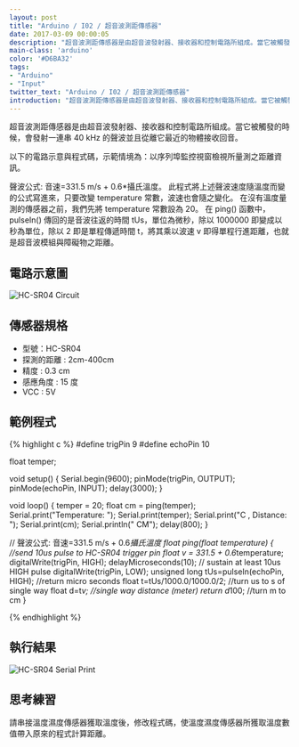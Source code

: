 ```yaml
---
layout: post
title: "Arduino / I02 / 超音波測距傳感器"
date: 2017-03-09 00:00:05
description: "超音波測距傳感器是由超音波發射器、接收器和控制電路所組成。當它被觸發的時候，會發射一連串 40 kHz 的聲波並且從離它最近的物體接收回音。"
main-class: 'arduino'
color: '#D6BA32'
tags:
- "Arduino"
- "Input"
twitter_text: "Arduino / I02 / 超音波測距傳感器"
introduction: "超音波測距傳感器是由超音波發射器、接收器和控制電路所組成。當它被觸發的時候，會發射一連串 40 kHz 的聲波並且從離它最近的物體接收回音。"
---
```


超音波測距傳感器是由超音波發射器、接收器和控制電路所組成。當它被觸發的時候，會發射一連串 40 kHz 的聲波並且從離它最近的物體接收回音。

以下的電路示意與程式碼，示範情境為：以序列埠監控視窗檢視所量測之距離資訊。

聲波公式: 音速=331.5 m/s + 0.6*攝氏溫度。
此程式將上述聲波速度隨溫度而變的公式寫進來，只要改變 temperature 常數，波速也會隨之變化。
在沒有溫度量測的傳感器之前，我們先將 temperature 常數設為 20。
在 ping() 函數中，pulseIn() 傳回的是音波往返的時間 tUs，單位為微秒，除以 1000000 即變成以秒為單位，除以 2 即是單程傳遞時間 t，將其乘以波速 v 即得單程行進距離，也就是超音波模組與障礙物之距離。

## 電路示意圖

![HC-SR04 Circuit](/freakhq/assets/img/posts/I02-1.png)

## 傳感器規格
* 型號：HC-SR04
* 探測的距離 : 2cm-400cm
* 精度 : 0.3 cm
* 感應角度 : 15 度
* VCC : 5V

## 範例程式

{% highlight c %}
#define trigPin 9
#define echoPin 10

float temper;

void setup() {
  Serial.begin(9600);
  pinMode(trigPin, OUTPUT);
  pinMode(echoPin, INPUT);
  delay(3000);
}

void loop() {
  temper = 20;
  float cm = ping(temper);
  Serial.print("Temperature: ");
  Serial.print(temper);
  Serial.print("C , Distance: ");
  Serial.print(cm);
  Serial.println(" CM");
  delay(800);
}

// 聲波公式: 音速=331.5 m/s + 0.6*攝氏溫度
float ping(float temperature) { //send 10us pulse to HC-SR04 trigger pin
  float v = 331.5 + 0.6*temperature;
  digitalWrite(trigPin, HIGH);
  delayMicroseconds(10);  // sustain at least 10us HIGH pulse
  digitalWrite(trigPin, LOW);
  unsigned long tUs=pulseIn(echoPin, HIGH); //return micro seconds
  float t=tUs/1000.0/1000.0/2; //turn us to s of single way
  float d=t*v; //single way distance (meter)
  return d*100; //turn m to cm
}

{% endhighlight %}

## 執行結果

![HC-SR04 Serial Print](/freakhq/assets/img/posts/I02-2.png)

## 思考練習

請串接溫度濕度傳感器獲取溫度後，修改程式碼，使溫度濕度傳感器所獲取溫度數值帶入原來的程式計算距離。


